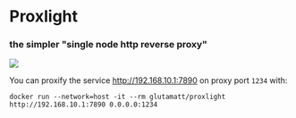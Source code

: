 # Proxlight


### the simpler "single node http reverse proxy"

[![](https://img.shields.io/badge/docker-glutamatt/proxlight-green.svg?logo=docker&longCache=true&style=flat-square)](https://hub.docker.com/r/glutamatt/proxlight/)

You can proxify the service http://192.168.10.1:7890 on proxy port `1234` with:

`docker run --network=host -it --rm glutamatt/proxlight http://192.168.10.1:7890 0.0.0.0:1234`
